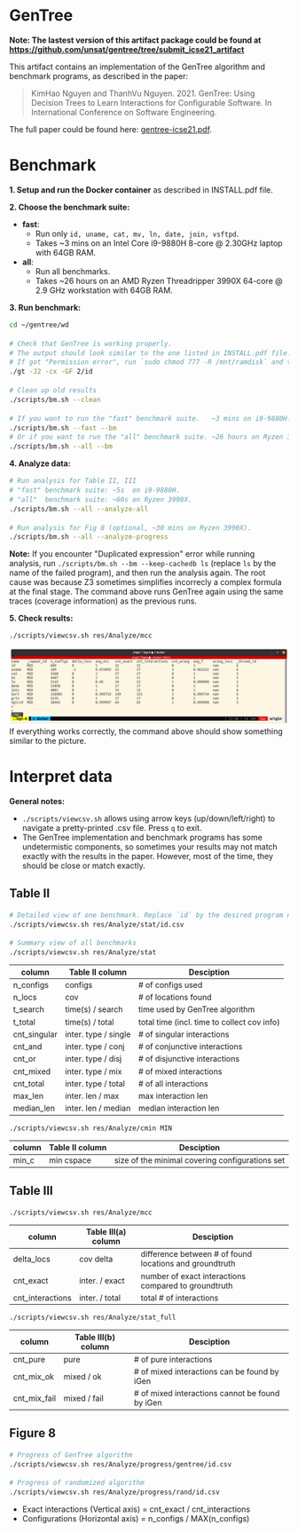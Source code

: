 # GenTree

**Note: The lastest version of this artifact package could be found at https://github.com/unsat/gentree/tree/submit_icse21_artifact**

This artifact contains an implementation of the GenTree algorithm and benchmark programs, as described in the paper:
> KimHao Nguyen and ThanhVu Nguyen. 2021. GenTree: Using Decision Trees to Learn Interactions for Configurable Software. In International Conference on Software Engineering.

The full paper could be found here: [gentree-icse21.pdf](https://github.com/unsat/gentree/releases/download/submit_icse21/gentree-icse21.pdf).

# Benchmark

**1. Setup and run the Docker container** as described in INSTALL.pdf file.

**2. Choose the benchmark suite:**
   - **fast**:
     - Run only `id, uname, cat, mv, ln, date, join, vsftpd`.
     - Takes ~3 mins on an Intel Core i9-9880H 8-core @ 2.30GHz laptop with 64GB RAM.
   - **all**:
     - Run all benchmarks.
     - Takes ~26 hours on an AMD Ryzen Threadripper 3990X 64-core @ 2.9 GHz workstation with 64GB RAM.

**3. Run benchmark:**
```bash
cd ~/gentree/wd

# Check that GenTree is working properly.
# The output should look similar to the one listed in INSTALL.pdf file.
# If got "Permission error", run `sudo chmod 777 -R /mnt/ramdisk` and try again.
./gt -J2 -cx -GF 2/id

# Clean up old results
./scripts/bm.sh --clean

# If you want to run the "fast" benchmark suite.   ~3 mins on i9-9880H.
./scripts/bm.sh --fast --bm
# Or if you want to run the "all" benchmark suite. ~26 hours on Ryzen 3990X.
./scripts/bm.sh --all --bm
```

**4. Analyze data:**
```bash
# Run analysis for Table II, III
# "fast" benchmark suite: ~5s  on i9-9880H.
# "all"  benchmark suite: ~60s on Ryzen 3990X.
./scripts/bm.sh --all --analyze-all

# Run analysis for Fig 8 (optional, ~30 mins on Ryzen 3990X).
./scripts/bm.sh --all --analyze-progress
```

**Note:** If you encounter "Duplicated expression" error while running analysis, run
`./scripts/bm.sh --bm --keep-cachedb ls` (replace `ls` by the name of the failed program), and then run the analysis again. The root cause was because Z3 sometimes simplifies incorrecly a complex formula at the final stage. The command above runs GenTree again using the same traces (coverage information) as the previous runs.

**5. Check results:**
```bash
./scripts/viewcsv.sh res/Analyze/mcc
```
![](screenshot_analysis.png)
If everything works correctly, the command above should show something similar to the picture.

# Interpret data

**General notes:**
- `./scripts/viewcsv.sh` allows using arrow keys (up/down/left/right) to navigate a pretty-printed .csv file. Press `q` to exit.
- The GenTree implementation and benchmark programs has some undetermistic components, so sometimes your results may not match exactly with the results in the paper. However, most of the time, they should be close or match exactly.

## Table II
```bash
# Detailed view of one benchmark. Replace `id` by the desired program name.
./scripts/viewcsv.sh res/Analyze/stat/id.csv

# Summary view of all benchmarks
./scripts/viewcsv.sh res/Analyze/stat
```
| column       | Table II column      | Desciption                                  |
| ------------ | -------------------- | ------------------------------------------- |
| n_configs    | configs              | # of configs used                           |
| n_locs       | cov                  | # of locations found                        |
| t_search     | time(s) / search     | time used by GenTree algorithm              |
| t_total      | time(s) / total      | total time (incl. time to collect cov info) |
| cnt_singular | inter. type / single | # of singular interactions                  |
| cnt_and      | inter. type / conj   | # of conjunctive interactions               |
| cnt_or       | inter. type / disj   | # of disjunctive interactions               |
| cnt_mixed    | inter. type / mix    | # of mixed interactions                     |
| cnt_total    | inter. type / total  | # of all interactions                       |
| max_len      | inter. len / max     | max interaction len                         |
| median_len   | inter. len / median  | median interaction len                      |

```bash
./scripts/viewcsv.sh res/Analyze/cmin MIN
```
| column | Table II column | Desciption                                      |
| ------ | --------------- | ----------------------------------------------- |
| min_c  | min cspace      | size of the minimal covering configurations set |

## Table III
```bash
./scripts/viewcsv.sh res/Analyze/mcc
```
| column           | Table III(a) column | Desciption                                              |
| ---------------- | ------------------- | ------------------------------------------------------- |
| delta_locs       | cov delta           | difference between # of found locations and groundtruth |
| cnt_exact        | inter. / exact      | number of exact interactions compared to groundtruth    |
| cnt_interactions | inter. / total      | total # of interactions                                 |
```bash
./scripts/viewcsv.sh res/Analyze/stat_full
```
| column       | Table III(b) column | Desciption                                      |
| ------------ | ------------------- | ----------------------------------------------- |
| cnt_pure     | pure                | # of pure interactions                          |
| cnt_mix_ok   | mixed / ok          | # of mixed interactions can be found by iGen    |
| cnt_mix_fail | mixed / fail        | # of mixed interactions cannot be found by iGen |

## Figure 8
```bash
# Progress of GenTree algorithm
./scripts/viewcsv.sh res/Analyze/progress/gentree/id.csv

# Progress of randomized algorithm
./scripts/viewcsv.sh res/Analyze/progress/rand/id.csv
```
- Exact interactions (Vertical axis) = cnt_exact / cnt_interactions
- Configurations (Horizontal axis) = n_configs / MAX(n_configs)
